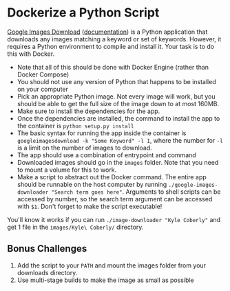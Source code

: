 # Dockerize a Python Script

[Google Images Download](https://github.com/sikaeducation/google-images-download) ([documentation](https://google-images-download.readthedocs.io/en/latest/index.html)) is a Python application that downloads any images matching a keyword or set of keywords. However, it requires a Python environment to compile and install it. Your task is to do this with Docker.

* Note that all of this should be done with Docker Engine (rather than Docker Compose)
* You should not use any version of Python that happens to be installed on your computer
* Pick an appropriate Python image. Not every image will work, but you should be able to get the full size of the image down to at most 160MB.
* Make sure to install the dependencies for the app.
* Once the dependencies are installed, the command to install the app to the container is `python setup.py install`
* The basic syntax for running the app inside the container is `googleimagesdownload -k "Some Keyword" -l 1`, where the number for `-l` is a limit on the number of images to download.
* The app should use a combination of entrypoint and command
* Downloaded images should go in the `images` folder. Note that you need to mount a volume for this to work.
* Make a script to abstract out the Docker command. The entire app should be runnable on the host computer by running `./google-images-downloader "Search term goes here"`. Arguments to shell scripts can be accessed by number, so the search term argument can be accessed with `$1`. Don't forget to make the script executable!

You'll know it works if you can run `./image-downloader "Kyle Coberly"` and get 1 file in the `images/Kyle\ Coberly/` directory.

## Bonus Challenges

1) Add the script to your `PATH` and mount the images folder from your downloads directory.
2) Use multi-stage builds to make the image as small as possible
